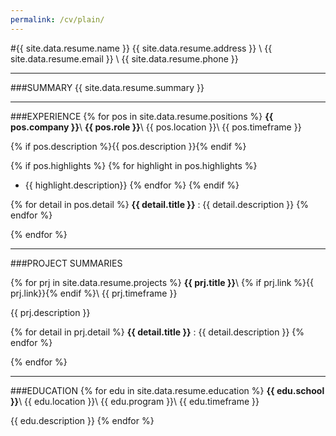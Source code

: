 ```yaml
---
permalink: /cv/plain/
---
```

<head>
<meta http-equiv="Content-Type" content="text/html; charset=utf-8">
</head>

#{{ site.data.resume.name }}
{{ site.data.resume.address }} \\
{{ site.data.resume.email }} \\
{{ site.data.resume.phone }}

* * *

###SUMMARY
{{ site.data.resume.summary }}

* * *

###EXPERIENCE
{% for pos in site.data.resume.positions %}
**{{ pos.company }}**\\
**{{ pos.role }}**\\
{{ pos.location }}\\
{{ pos.timeframe }}

{% if pos.description %}{{ pos.description }}{% endif %}

{% if pos.highlights %}
{% for highlight in pos.highlights %}
- {{ highlight.description}}
{% endfor %}
{% endif %}

{% for detail in pos.detail %}
**{{ detail.title }}**
: {{ detail.description }}
{% endfor %}

{% endfor %}

* * *

###PROJECT SUMMARIES

{% for prj in site.data.resume.projects %}
**{{ prj.title }}**\\
{% if prj.link %}{{ prj.link}}{% endif %}\\
{{ prj.timeframe }}

{{ prj.description }}

{% for detail in prj.detail %}
**{{ detail.title }}**
: {{ detail.description }}
{% endfor %}

{% endfor %}

* * *

###EDUCATION
{% for edu in site.data.resume.education %}
**{{ edu.school }}**\\
{{ edu.location }}\\
{{ edu.program }}\\
{{ edu.timeframe }}

{{ edu.description }}
{% endfor %}